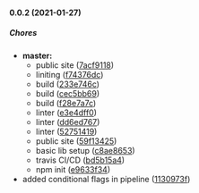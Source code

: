 #### 0.0.2 (2021-01-27)

##### Chores

* **master:**
  *  public site ([7acf9118](https://github.com/guidesmiths/react-form-creator/commit/7acf9118289984902056e8a2d45edf69bd191c65))
  *  liniting ([f74376dc](https://github.com/guidesmiths/react-form-creator/commit/f74376dc94d41e3b74a8a8763ad5c84c2ea22462))
  *  build ([233e746c](https://github.com/guidesmiths/react-form-creator/commit/233e746cceb1a92a3e229430cb3618d748272bd4))
  *  build ([cec5bb69](https://github.com/guidesmiths/react-form-creator/commit/cec5bb698a8bffd40033aaf7097c7b7ede3f08ef))
  *  build ([f28e7a7c](https://github.com/guidesmiths/react-form-creator/commit/f28e7a7c0055b7d9307bd1ab190525a0070289b0))
  *  linter ([e3e4dff0](https://github.com/guidesmiths/react-form-creator/commit/e3e4dff00a4fe2615819d6251846a5832ffa3304))
  *  linter ([dd6ed767](https://github.com/guidesmiths/react-form-creator/commit/dd6ed76786ec3a26204be89f6caeb94e8b007b08))
  *  linter ([52751419](https://github.com/guidesmiths/react-form-creator/commit/5275141942b4a6e4ddec8de9a99b41b0939c0b05))
  *  public site ([59f13425](https://github.com/guidesmiths/react-form-creator/commit/59f13425ea0181a74bf7f315534f23192c9f82c9))
  *  basic lib setup ([c8ae8653](https://github.com/guidesmiths/react-form-creator/commit/c8ae865388520643dbdff0d855b92e7936dd0fac))
  *  travis CI/CD ([bd5b15a4](https://github.com/guidesmiths/react-form-creator/commit/bd5b15a4b9b2e9776f7109ee81559a90fd2783bf))
  *  npm init ([e9633f34](https://github.com/guidesmiths/react-form-creator/commit/e9633f34c1199eb275d6c257092ad52c63b5bee3))
*  added conditional flags in pipeline ([1130973f](https://github.com/guidesmiths/react-form-creator/commit/1130973fbaec111d3d2c34a7c7d15a8fdc602d05))

